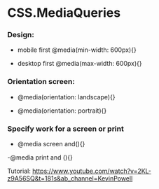# CSS.MediaQueries

### Design: 

- mobile first
  @media(min-width: 600px){}

- desktop first
  @media(max-width: 600px){}

### Orientation screen:

- @media(orientation: landscape){}

- @media(orientation: portrait){}

### Specify work for a screen or print

- @media screen and(){}

-@media print and (){}

Tutorial: https://www.youtube.com/watch?v=2KL-z9A56SQ&t=181s&ab_channel=KevinPowell
